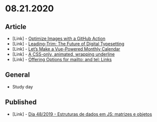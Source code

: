 # 08.21.2020

## Article

- \[Link\] - [Optimize Images with a GitHub Action](https://css-tricks.com/optimize-images-with-a-github-action/)
- \[Link\] - [Leading-Trim: The Future of Digital Typesetting](https://css-tricks.com/leading-trim-the-future-of-digital-typesetting/)
- \[Link\] - [Let’s Make a Vue-Powered Monthly Calendar](https://css-tricks.com/lets-make-a-vue-powered-monthly-calendar/)
- \[Link\] - [A CSS-only, animated, wrapping underline](https://css-tricks.com/a-css-only-animated-wrapping-underline/)
- \[Link\] - [Offering Options for mailto: and tel: Links](https://css-tricks.com/offering-options-for-mailto-and-tel-links/)

## General

- Study day

## Published

- \[Link\] - [Dia 48/2019 - Estruturas de dados em JS: matrizes e objetos](https://nerdcalistenico.com.br/hemersonvianna/artigos/daysofcode/2019/dia-48-estruturas-de-dados-em-js-matrizes-e-objetos/)

